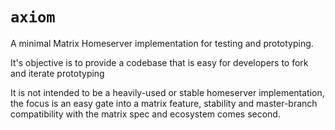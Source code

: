 # `axiom`

A minimal Matrix Homeserver implementation for testing and prototyping.

It's objective is to provide a codebase that is easy for developers to fork and iterate prototyping

It is not intended to be a heavily-used or stable homeserver implementation, the focus is an easy gate into a matrix feature, stability and master-branch compatibility with the matrix spec and ecosystem comes second.
